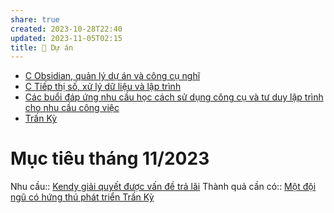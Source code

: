 ```yaml
---
share: true
created: 2023-10-28T22:40
updated: 2023-11-05T02:15
title: 📐 Dự án
---
```


- [C Obsidian, quản lý dự án và công cụ nghĩ](./C%20Obsidian,%20qu%E1%BA%A3n%20l%C3%BD%20d%E1%BB%B1%20%C3%A1n%20v%C3%A0%20c%C3%B4ng%20c%E1%BB%A5%20ngh%C4%A9/index.md)
- [C Tiếp thị số, xử lý dữ liệu và lập trình](./C%20Ti%E1%BA%BFp%20th%E1%BB%8B%20s%E1%BB%91,%20x%E1%BB%AD%20l%C3%BD%20d%E1%BB%AF%20li%E1%BB%87u%20v%C3%A0%20l%E1%BA%ADp%20tr%C3%ACnh/index.md)
- [Các buổi đáp ứng nhu cầu học cách sử dụng công cụ và tư duy lập trình cho nhu cầu công việc](./C%C3%A1c%20bu%E1%BB%95i%20%C4%91%C3%A1p%20%E1%BB%A9ng%20nhu%20c%E1%BA%A7u%20h%E1%BB%8Dc%20c%C3%A1ch%20s%E1%BB%AD%20d%E1%BB%A5ng%20c%C3%B4ng%20c%E1%BB%A5%20v%C3%A0%20t%C6%B0%20duy%20l%E1%BA%ADp%20tr%C3%ACnh%20cho%20nhu%20c%E1%BA%A7u%20c%C3%B4ng%20vi%E1%BB%87c/9%20Blog/C%C3%A1c%20bu%E1%BB%95i%20%C4%91%C3%A1p%20%E1%BB%A9ng%20nhu%20c%E1%BA%A7u%20h%E1%BB%8Dc%20c%C3%A1ch%20s%E1%BB%AD%20d%E1%BB%A5ng%20c%C3%B4ng%20c%E1%BB%A5%20v%C3%A0%20t%C6%B0%20duy%20l%E1%BA%ADp%20tr%C3%ACnh%20cho%20nhu%20c%E1%BA%A7u%20c%C3%B4ng%20vi%E1%BB%87c.md)
- [Trấn Kỳ](./Tr%E1%BA%A5n%20K%E1%BB%B3/index.md)

# Mục tiêu tháng 11/2023
Nhu cầu:: [Kendy giải quyết được vấn đề trả lãi](Kendy%20gi%E1%BA%A3i%20quy%E1%BA%BFt%20%C4%91%C6%B0%E1%BB%A3c%20v%E1%BA%A5n%20%C4%91%E1%BB%81%20tr%E1%BA%A3%20l%C3%A3i.md) 
Thành quả cần có:: [Một đội ngũ có hứng thú phát triển Trấn Kỳ](./Tr%E1%BA%A5n%20K%E1%BB%B3/4%20Th%C3%A0nh%20ph%E1%BA%A9m/K%E1%BA%BF%20ho%E1%BA%A1ch/K%E1%BA%BF%20ho%E1%BA%A1ch%20x%C3%A2y%20d%E1%BB%B1ng%20c%E1%BB%99ng%20%C4%91%E1%BB%93ng%20ph%C3%A1t%20tri%E1%BB%83n%20Tr%E1%BA%A5n%20K%E1%BB%B3.md)